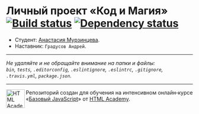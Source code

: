 ﻿# Личный проект «Код и Магия» [![Build status][travis-image]][travis-url] [![Dependency status][dependency-image]][dependency-url]

* Студент: [Анастасия Мурзинцева](https://up.htmlacademy.ru/javascript/7/user/152154).
* Наставник: `Градусов Андрей`.

---

_Не удаляйте и не обращайте внимание на папки и файлы:_<br>
_`bin`, `tests`, `.editorconfig`, `.eslintignore`, `.eslintrc`, `.gitignore`, `.travis.yml`, `package.json`._

---

<a href="https://htmlacademy.ru/intensive/javascript"><img align="left" width="50" height="50" title="HTML Academy" src="https://up.htmlacademy.ru/static/img/intensive/javascript/logo-for-github.svg"></a>

Репозиторий создан для обучения на интенсивном онлайн‑курсе «[Базовый JavaScript](https://htmlacademy.ru/intensive/javascript)» от [HTML Academy](https://htmlacademy.ru).

[travis-image]: https://travis-ci.org/htmlacademy-javascript/152154-code-and-magick.svg?branch=master
[travis-url]: https://travis-ci.org/htmlacademy-javascript/152154-code-and-magick
[dependency-image]: https://david-dm.org/htmlacademy-javascript/152154-code-and-magick.svg?style=flat-square
[dependency-url]: https://david-dm.org/htmlacademy-javascript/152154-code-and-magick
